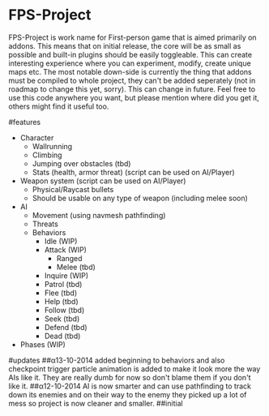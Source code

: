 FPS-Project
===========
FPS-Project is work name for First-person game that is aimed primarily on addons. This means that on initial release, the core will be as small as possible and built-in plugins should be easily toggleable. This can create interesting experience where you can experiment, modify, create unique maps etc. The most notable down-side is currently the thing that addons must be compiled to whole project, they can't be added seperately (not in roadmap to change this yet, sorry). This can change in future. Feel free to use this code anywhere you want, but please mention where did you get it, others might find it useful too.


#features
* Character
  * Wallrunning
  * Climbing
  * Jumping over obstacles (tbd)
  * Stats (health, armor threat) (script can be used on AI/Player)
* Weapon system (script can be used on AI/Player)
  * Physical/Raycast bullets
  * Should be usable on any type of weapon (including melee soon) 
* AI
  * Movement (using navmesh pathfinding)
  * Threats
  * Behaviors
    * Idle (WIP)
    * Attack (WIP)
      * Ranged
      * Melee (tbd)
    * Inquire (WIP)
    * Patrol (tbd)
    * Flee (tbd)
    * Help (tbd)
    * Follow (tbd)
    * Seek (tbd)
    * Defend (tbd)
    * Dead (tbd)
* Phases (WIP)

#updates
##α13-10-2014
added beginning to behaviors and also checkpoint trigger particle animation is added to make it look more the way AIs like it. They are really dumb for now so don't blame them if you don't like it.
##α12-10-2014
AI is now smarter and can use pathfinding to track down its enemies and
on their way to the enemy they picked up a lot of mess so project is now
cleaner and smaller.
##initial
